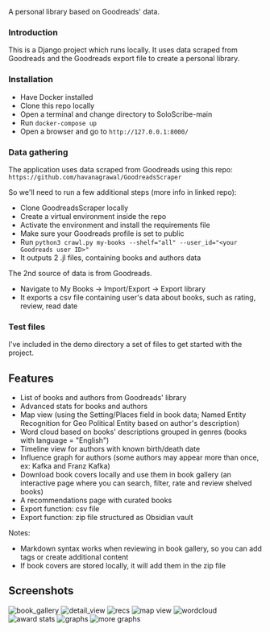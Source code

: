 A personal library based on Goodreads' data.

### Introduction

This is a Django project which runs locally. It uses data scraped from Goodreads and the Goodreads export file to create a personal library.

### Installation

- Have Docker installed
- Clone this repo locally
- Open a terminal and change directory to SoloScribe-main
- Run `docker-compose up`
- Open a browser and go to `http://127.0.0.1:8000/`

### Data gathering

The application uses data scraped from Goodreads using this repo: `https://github.com/havanagrawal/GoodreadsScraper`

So we'll need to run a few additional steps (more info in linked repo):

- Clone GoodreadsScraper locally
- Create a virtual environment inside the repo
- Activate the environment and install the requirements file
- Make sure your Goodreads profile is set to public
- Run `python3 crawl.py my-books --shelf="all" --user_id="<your Goodreads user ID>"`
- It outputs 2 .jl files, containing books and authors data

The 2nd source of data is from Goodreads.

- Navigate to My Books -> Import/Export -> Export library
- It exports a csv file containing user's data about books, such as rating, review, read date

### Test files

I've included in the demo directory a set of files to get started with the project.

## Features

- List of books and authors from Goodreads' library
- Advanced stats for books and authors
- Map view (using the Setting/Places field in book data; Named Entity Recognition for Geo Political Entity based on author's description)
- Word cloud based on books' descriptions grouped in genres (books with language = "English")
- Timeline view for authors with known birth/death date
- Influence graph for authors (some authors may appear more than once, ex: Kafka and Franz Kafka)
- Download book covers locally and use them in book gallery (an interactive page where you can search, filter, rate and review shelved books)
- A recommendations page with curated books
- Export function: csv file
- Export function: zip file structured as Obsidian vault

Notes:
- Markdown syntax works when reviewing in book gallery, so you can add tags or create additional content
- If book covers are stored locally, it will add them in the zip file

## Screenshots


![book_gallery](https://github.com/yamesyung/SoloScribe/assets/96660815/4803a14e-fefc-4a48-b053-4e446329eb8c)
![detail_view](https://github.com/yamesyung/SoloScribe/assets/96660815/4f953e49-9642-4af2-bfc7-110398c40d14)
![recs](https://github.com/yamesyung/SoloScribe/assets/96660815/0ab3846c-e53f-4fcc-bab7-2d62476ac353)
![map view](https://github.com/yamesyung/SoloScribe/assets/96660815/404e4cd8-6bc0-4404-870b-62c9d6481ddc)
![wordcloud](https://github.com/yamesyung/SoloScribe/assets/96660815/3abd9965-c6b1-45e0-96ce-e829e2719a9b)
![award stats](https://github.com/yamesyung/SoloScribe/assets/96660815/45e0ea3c-a5d9-40dd-b684-b5a995a66745)
![graphs](https://github.com/yamesyung/SoloScribe/assets/96660815/22317adc-39b7-498f-81a7-f46d09ab741c)
![more graphs](https://github.com/yamesyung/SoloScribe/assets/96660815/d4ee9457-cdd4-4b2e-9b64-7dffb1527084)
